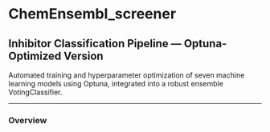 # ChemEnsembl_screener
## Inhibitor Classification Pipeline — Optuna-Optimized Version
Automated training and hyperparameter optimization of seven machine learning models using Optuna, integrated into a robust ensemble VotingClassifier.
_________________________________________________________________________________________________________________________________________________________

### Overview
